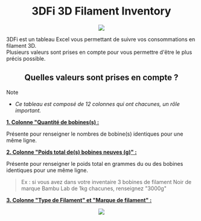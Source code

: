 <h1 align="center">3DFi 3D Filament Inventory</h1>

<p align="center">  
  <img src="https://github.com/user-attachments/assets/31af8efe-ef62-400f-9212-5ce13b734101"/>  
</p>

3DFi est un tableau Excel vous permettant de suivre vos consommations en filament 3D.  
Plusieurs valeurs sont prises en compte pour vous permettre d'être le plus précis possible.  


<h2 align="center">Quelles valeurs sont prises en compte ?</h2>  
  
  
> [!NOTE]
>* *Ce tableau est composé de 12 colonnes qui ont chacunes, un rôle important.*

<ins>**1. Colonne "Quantité de bobines(s) :**</ins>

   Présente pour renseigner le nombres de bobine(s) identiques pour une même ligne.

<ins>**2. Colonne "Poids total de(s) bobines neuves (g)" :**</ins>

   Présente pour renseigner le poids total en grammes du ou des bobines identiques pour une même ligne.
   > Ex : si vous avez dans votre inventaire 3 bobines de filament Noir de marque Bambu Lab de 1kg chacunes, renseignez "3000g"
   
<ins>**3. Colonne "Type de Filament" et "Marque de filament" :**</ins>
<p align="center">  
<img src="https://github.com/user-attachments/assets/399afa3a-1b1d-4af3-8b2e-de2667a24441"/>
</p>


